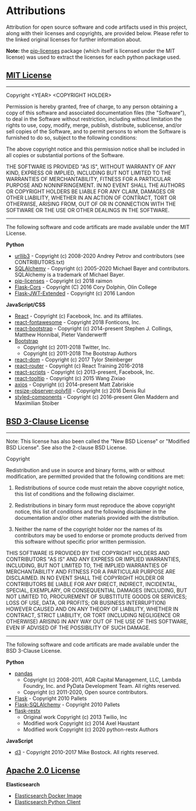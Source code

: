 
# Attributions
Attribution for open source software and code artifacts used in this project, along with their licenses and copyrights, are provided below. Please refer to the linked original licenses for further information about.

**Note:** the [pip-licenses](https://pypi.org/project/pip-licenses/) package (which itself is licensed under the MIT license) was used to extract the licenses for each python package used.


## [MIT License](https://opensource.org/licenses/MIT)
____
Copyright \<YEAR> \<COPYRIGHT HOLDER>

Permission is hereby granted, free of charge, to any person obtaining a copy of this software and associated documentation files (the "Software"), to deal in the Software without restriction, including without limitation the rights to use, copy, modify, merge, publish, distribute, sublicense, and/or sell copies of the Software, and to permit persons to whom the Software is furnished to do so, subject to the following conditions:

The above copyright notice and this permission notice shall be included in all copies or substantial portions of the Software.

THE SOFTWARE IS PROVIDED "AS IS", WITHOUT WARRANTY OF ANY KIND, EXPRESS OR IMPLIED, INCLUDING BUT NOT LIMITED TO THE WARRANTIES OF MERCHANTABILITY, FITNESS FOR A PARTICULAR PURPOSE AND NONINFRINGEMENT. IN NO EVENT SHALL THE AUTHORS OR COPYRIGHT HOLDERS BE LIABLE FOR ANY CLAIM, DAMAGES OR OTHER LIABILITY, WHETHER IN AN ACTION OF CONTRACT, TORT OR OTHERWISE, ARISING FROM, OUT OF OR IN CONNECTION WITH THE SOFTWARE OR THE USE OR OTHER DEALINGS IN THE SOFTWARE.
___

The following software and code artificats are made available under the MIT License.

**Python**

- [urllib3](https://urllib3.readthedocs.io/en/latest/) - Copyright (c) 2008-2020 Andrey Petrov and contributors (see CONTRIBUTORS.txt)
- [SQLAlchemy](https://docs.sqlalchemy.org/en/13/copyright.html) - Copyright (c) 2005-2020 Michael Bayer and contributors. SQLAlchemy is a trademark of Michael Bayer.
- [pip-licenses](https://pypi.org/project/pip-licenses/) - Copyright (c) 2018 raimon
- [Flask-Cors](https://flask-cors.readthedocs.io/en/latest/) - Copyright (C) 2016 Cory Dolphin, Olin College
- [Flask-JWT-Extended](https://flask-jwt-extended.readthedocs.io/en/stable/) - Copyright (c) 2016 Landon

**JavaScript/CSS**

- [React](https://github.com/facebook/react/blob/master/LICENSE) - Copyright (c) Facebook, Inc. and its affiliates.
- [react-fontawesome](https://github.com/FortAwesome/react-fontawesome/blob/master/LICENSE.txt) - Copyright 2018 Fonticons, Inc.
- [react-bootstrap](https://github.com/react-bootstrap/react-bootstrap/blob/master/LICENSE) - Copyright (c) 2014-present Stephen J. Collings, Matthew Honnibal, Pieter Vanderwerff
- [Bootstrap](https://getbootstrap.com/docs/4.0/about/license/)
  - Copyright (c) 2011-2018 Twitter, Inc.
  - Copyright (c) 2011-2018 The Bootstrap Authors
- [react-dom](https://github.com/motorcycle/react-dom/blob/master/LICENSE.md) - Copyright (c) 2017 Tylor Steinberger
- [react-router](https://github.com/ReactTraining/react-router/blob/master/LICENSE) - Copyright (c) React Training 2016-2018
- [react-scripts](https://github.com/GraphCMS/react-scripts/blob/master/LICENSE) - Copyright (c) 2013-present, Facebook, Inc.
- [react-tooltip](https://github.com/wwayne/react-tooltip/blob/master/LICENSE) - Copyright (c) 2015 Wang Zixiao
- [axios](https://github.com/axios/axios/blob/master/LICENSE) - Copyright (c) 2014-present Matt Zabriskie
- [resize-observer-polyfill](https://github.com/que-etc/resize-observer-polyfill/blob/master/LICENSE) - Copyright (c) 2016 Denis Rul
- [styled-components](https://github.com/styled-components/styled-components/blob/master/LICENSE) - Copyright (c) 2016-present Glen Maddern and Maximilian Stoiber


## [BSD 3-Clause License](https://opensource.org/licenses/BSD-3-Clause)
___
Note: This license has also been called the "New BSD License" or "Modified BSD License". See also the 2-clause BSD License.

Copyright <YEAR> <COPYRIGHT HOLDER>

Redistribution and use in source and binary forms, with or without modification, are permitted provided that the following conditions are met:

1. Redistributions of source code must retain the above copyright notice, this list of conditions and the following disclaimer.

2. Redistributions in binary form must reproduce the above copyright notice, this list of conditions and the following disclaimer in the documentation and/or other materials provided with the distribution.

3. Neither the name of the copyright holder nor the names of its contributors may be used to endorse or promote products derived from this software without specific prior written permission.

THIS SOFTWARE IS PROVIDED BY THE COPYRIGHT HOLDERS AND CONTRIBUTORS "AS IS" AND ANY EXPRESS OR IMPLIED WARRANTIES, INCLUDING, BUT NOT LIMITED TO, THE IMPLIED WARRANTIES OF MERCHANTABILITY AND FITNESS FOR A PARTICULAR PURPOSE ARE DISCLAIMED. IN NO EVENT SHALL THE COPYRIGHT HOLDER OR CONTRIBUTORS BE LIABLE FOR ANY DIRECT, INDIRECT, INCIDENTAL, SPECIAL, EXEMPLARY, OR CONSEQUENTIAL DAMAGES (INCLUDING, BUT NOT LIMITED TO, PROCUREMENT OF SUBSTITUTE GOODS OR SERVICES; LOSS OF USE, DATA, OR PROFITS; OR BUSINESS INTERRUPTION) HOWEVER CAUSED AND ON ANY THEORY OF LIABILITY, WHETHER IN CONTRACT, STRICT LIABILITY, OR TORT (INCLUDING NEGLIGENCE OR OTHERWISE) ARISING IN ANY WAY OUT OF THE USE OF THIS SOFTWARE, EVEN IF ADVISED OF THE POSSIBILITY OF SUCH DAMAGE.
___

The following software and code artificats are made available under the BSD 3-Clause License.

**Python**

- [pandas](https://github.com/pandas-dev/pandas/blob/master/LICENSE)
  - Copyright (c) 2008-2011, AQR Capital Management, LLC, Lambda Foundry, Inc. and PyData Development Team. All rights reserved.
  - Copyright (c) 2011-2020, Open source contributors.
- [Flask](https://flask.palletsprojects.com/en/1.1.x/license/#source-license) - Copyright 2010 Pallets
- [Flask-SQLAlchemy](https://flask-sqlalchemy.palletsprojects.com/en/2.x/license/) - Copyright 2010 Pallets
- [flask-restx](https://flask-restx.readthedocs.io/en/latest/)
  - Original work Copyright (c) 2013 Twilio, Inc
  - Modified work Copyright (c) 2014 Axel Haustant
  - Modified work Copyright (c) 2020 python-restx Authors

**JavaScript**

- [d3](https://d3js.org/) - Copyright 2010-2017 Mike Bostock. All rights reserved.


## [Apache 2.0 License](https://www.apache.org/licenses/LICENSE-2.0)


**Elasticsearch**

- [Elasticsearch Docker Image](https://www.elastic.co/guide/en/elasticsearch/reference/current/docker.html) 
- [Elasticsearch Python Client](https://elasticsearch-py.readthedocs.io/en/master/)
